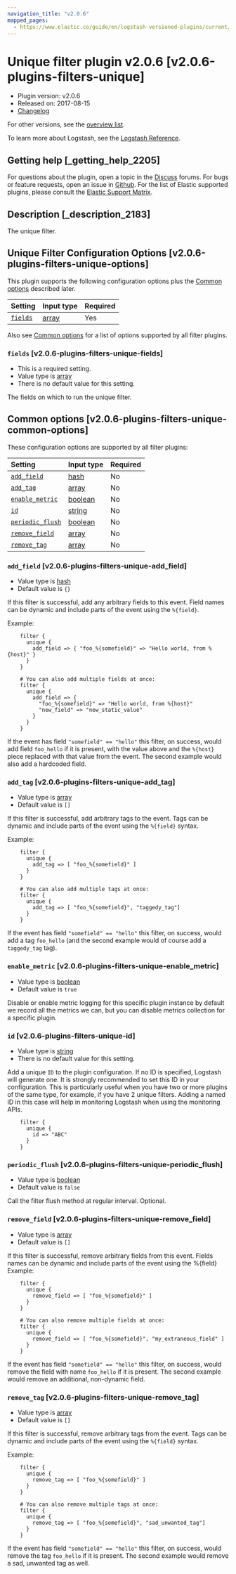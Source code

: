 ```yaml
---
navigation_title: "v2.0.6"
mapped_pages:
  - https://www.elastic.co/guide/en/logstash-versioned-plugins/current/v2.0.6-plugins-filters-unique.html
---
```


# Unique filter plugin v2.0.6 [v2.0.6-plugins-filters-unique]

* Plugin version: v2.0.6
* Released on: 2017-08-15
* [Changelog](https://github.com/logstash-plugins/logstash-filter-unique/blob/v2.0.6/CHANGELOG.md)

For other versions, see the [overview list](filter-unique-index.md).

To learn more about Logstash, see the [Logstash Reference](https://www.elastic.co/guide/en/logstash/current/index.html).

## Getting help [_getting_help_2205]

For questions about the plugin, open a topic in the [Discuss](http://discuss.elastic.co) forums. For bugs or feature requests, open an issue in [Github](https://github.com/logstash-plugins/logstash-filter-unique). For the list of Elastic supported plugins, please consult the [Elastic Support Matrix](https://www.elastic.co/support/matrix#matrix_logstash_plugins).

## Description [_description_2183]

The unique filter.

## Unique Filter Configuration Options [v2.0.6-plugins-filters-unique-options]

This plugin supports the following configuration options plus the [Common options](v2-0-6-plugins-filters-unique.md#v2.0.6-plugins-filters-unique-common-options) described later.

| Setting | Input type | Required |
| :- | :- | :- |
| [`fields`](v2-0-6-plugins-filters-unique.md#v2.0.6-plugins-filters-unique-fields) | [array](/lsr/value-types.md#array) | Yes |

Also see [Common options](v2-0-6-plugins-filters-unique.md#v2.0.6-plugins-filters-unique-common-options) for a list of options supported by all filter plugins.

### `fields` [v2.0.6-plugins-filters-unique-fields]

* This is a required setting.
* Value type is [array](/lsr/value-types.md#array)
* There is no default value for this setting.

The fields on which to run the unique filter.

## Common options [v2.0.6-plugins-filters-unique-common-options]

These configuration options are supported by all filter plugins:

| Setting | Input type | Required |
| :- | :- | :- |
| [`add_field`](v2-0-6-plugins-filters-unique.md#v2.0.6-plugins-filters-unique-add_field) | [hash](/lsr/value-types.md#hash) | No |
| [`add_tag`](v2-0-6-plugins-filters-unique.md#v2.0.6-plugins-filters-unique-add_tag) | [array](/lsr/value-types.md#array) | No |
| [`enable_metric`](v2-0-6-plugins-filters-unique.md#v2.0.6-plugins-filters-unique-enable_metric) | [boolean](/lsr/value-types.md#boolean) | No |
| [`id`](v2-0-6-plugins-filters-unique.md#v2.0.6-plugins-filters-unique-id) | [string](/lsr/value-types.md#string) | No |
| [`periodic_flush`](v2-0-6-plugins-filters-unique.md#v2.0.6-plugins-filters-unique-periodic_flush) | [boolean](/lsr/value-types.md#boolean) | No |
| [`remove_field`](v2-0-6-plugins-filters-unique.md#v2.0.6-plugins-filters-unique-remove_field) | [array](/lsr/value-types.md#array) | No |
| [`remove_tag`](v2-0-6-plugins-filters-unique.md#v2.0.6-plugins-filters-unique-remove_tag) | [array](/lsr/value-types.md#array) | No |

### `add_field` [v2.0.6-plugins-filters-unique-add_field]

* Value type is [hash](/lsr/value-types.md#hash)
* Default value is `{}`

If this filter is successful, add any arbitrary fields to this event. Field names can be dynamic and include parts of the event using the `%{field}`.

Example:

```
    filter {
      unique {
        add_field => { "foo_%{somefield}" => "Hello world, from %{host}" }
      }
    }
```

```
    # You can also add multiple fields at once:
    filter {
      unique {
        add_field => {
          "foo_%{somefield}" => "Hello world, from %{host}"
          "new_field" => "new_static_value"
        }
      }
    }
```

If the event has field `"somefield" == "hello"` this filter, on success, would add field `foo_hello` if it is present, with the value above and the `%{host}` piece replaced with that value from the event. The second example would also add a hardcoded field.

### `add_tag` [v2.0.6-plugins-filters-unique-add_tag]

* Value type is [array](/lsr/value-types.md#array)
* Default value is `[]`

If this filter is successful, add arbitrary tags to the event. Tags can be dynamic and include parts of the event using the `%{field}` syntax.

Example:

```
    filter {
      unique {
        add_tag => [ "foo_%{somefield}" ]
      }
    }
```

```
    # You can also add multiple tags at once:
    filter {
      unique {
        add_tag => [ "foo_%{somefield}", "taggedy_tag"]
      }
    }
```

If the event has field `"somefield" == "hello"` this filter, on success, would add a tag `foo_hello` (and the second example would of course add a `taggedy_tag` tag).

### `enable_metric` [v2.0.6-plugins-filters-unique-enable_metric]

* Value type is [boolean](/lsr/value-types.md#boolean)
* Default value is `true`

Disable or enable metric logging for this specific plugin instance by default we record all the metrics we can, but you can disable metrics collection for a specific plugin.

### `id` [v2.0.6-plugins-filters-unique-id]

* Value type is [string](/lsr/value-types.md#string)
* There is no default value for this setting.

Add a unique `ID` to the plugin configuration. If no ID is specified, Logstash will generate one. It is strongly recommended to set this ID in your configuration. This is particularly useful when you have two or more plugins of the same type, for example, if you have 2 unique filters. Adding a named ID in this case will help in monitoring Logstash when using the monitoring APIs.

```
    filter {
      unique {
        id => "ABC"
      }
    }
```

### `periodic_flush` [v2.0.6-plugins-filters-unique-periodic_flush]

* Value type is [boolean](/lsr/value-types.md#boolean)
* Default value is `false`

Call the filter flush method at regular interval. Optional.

### `remove_field` [v2.0.6-plugins-filters-unique-remove_field]

* Value type is [array](/lsr/value-types.md#array)
* Default value is `[]`

If this filter is successful, remove arbitrary fields from this event. Fields names can be dynamic and include parts of the event using the %{field} Example:

```
    filter {
      unique {
        remove_field => [ "foo_%{somefield}" ]
      }
    }
```

```
    # You can also remove multiple fields at once:
    filter {
      unique {
        remove_field => [ "foo_%{somefield}", "my_extraneous_field" ]
      }
    }
```

If the event has field `"somefield" == "hello"` this filter, on success, would remove the field with name `foo_hello` if it is present. The second example would remove an additional, non-dynamic field.

### `remove_tag` [v2.0.6-plugins-filters-unique-remove_tag]

* Value type is [array](/lsr/value-types.md#array)
* Default value is `[]`

If this filter is successful, remove arbitrary tags from the event. Tags can be dynamic and include parts of the event using the `%{field}` syntax.

Example:

```
    filter {
      unique {
        remove_tag => [ "foo_%{somefield}" ]
      }
    }
```

```
    # You can also remove multiple tags at once:
    filter {
      unique {
        remove_tag => [ "foo_%{somefield}", "sad_unwanted_tag"]
      }
    }
```

If the event has field `"somefield" == "hello"` this filter, on success, would remove the tag `foo_hello` if it is present. The second example would remove a sad, unwanted tag as well.
